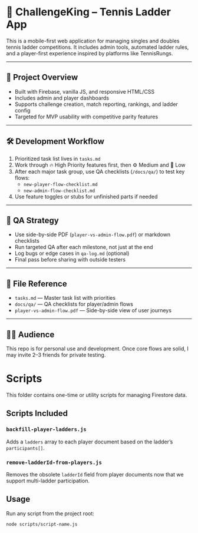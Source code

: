 # 🎾 ChallengeKing – Tennis Ladder App

This is a mobile-first web application for managing singles and doubles tennis ladder competitions. It includes admin tools, automated ladder rules, and a player-first experience inspired by platforms like TennisRungs.

---

## 🚀 Project Overview

- Built with Firebase, vanilla JS, and responsive HTML/CSS
- Includes admin and player dashboards
- Supports challenge creation, match reporting, rankings, and ladder config
- Targeted for MVP usability with competitive parity features

---

## 🛠️ Development Workflow

1. Prioritized task list lives in `tasks.md`
2. Work through 🔥 High Priority features first, then ⚙️ Medium and 🎨 Low
3. After each major task group, use QA checklists (`/docs/qa/`) to test key flows:
   - `new-player-flow-checklist.md`
   - `new-admin-flow-checklist.md`
4. Use feature toggles or stubs for unfinished parts if needed

---

## 🧪 QA Strategy

- Use side-by-side PDF (`player-vs-admin-flow.pdf`) or markdown checklists
- Run targeted QA after each milestone, not just at the end
- Log bugs or edge cases in `qa-log.md` (optional)
- Final pass before sharing with outside testers

---

## 🔖 File Reference

- `tasks.md` — Master task list with priorities
- `docs/qa/` — QA checklists for player/admin flows
- `player-vs-admin-flow.pdf` — Side-by-side view of user journeys

---

## 🧍‍♂️ Audience

This repo is for personal use and development. Once core flows are solid, I may invite 2–3 friends for private testing.

# Scripts

This folder contains one-time or utility scripts for managing Firestore data.

## Scripts Included

### `backfill-player-ladders.js`
Adds a `ladders` array to each player document based on the ladder’s `participants[]`.

### `remove-ladderId-from-players.js`
Removes the obsolete `ladderId` field from player documents now that we support multi-ladder participation.

## Usage

Run any script from the project root:
```bash
node scripts/script-name.js
```
